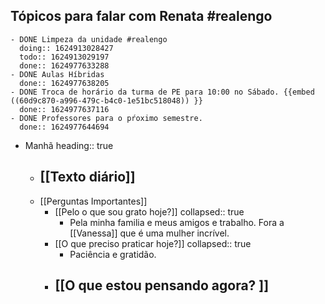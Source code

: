 ## Tópicos para falar com Renata #realengo
	- DONE Limpeza da unidade #realengo
	  doing:: 1624913028427
	  todo:: 1624913029197
	  done:: 1624977633288
	- DONE Aulas Híbridas
	  done:: 1624977638205
	- DONE Troca de horário da turma de PE para 10:00 no Sábado. {{embed ((60d9c870-a996-479c-b4c0-1e51bc518048)) }}
	  done:: 1624977637116
	- DONE Professores para o pŕoximo semestre.
	  done:: 1624977644694
- Manhã
  heading:: true
	- [[Texto diário]]
		-
	- [[Perguntas Importantes]]
		- [[Pelo o que sou grato hoje?]]
		  collapsed:: true
			- Pela minha familia e meus amigos e trabalho. Fora a [[Vanessa]] que é uma mulher incrível.
		- [[O que preciso praticar hoje?]]
		  collapsed:: true
			- Paciência e gratidão.
		- [[O que estou pensando agora? ]]
			-